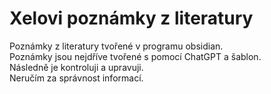 # Xelovi poznámky z literatury
Poznámky z literatury tvořené v programu obsidian. <br>
Poznámky jsou nejdříve tvořené s pomocí ChatGPT a šablon. <br>
Následně je kontroluji a upravuji. <br>
Neručím za správnost informací. <br>
